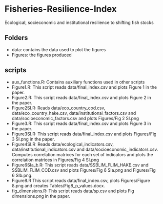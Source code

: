 # Fisheries-Resilience-Index
Ecological, socieconomic and institutional resilience to shifting fish stocks

## Folders

- data: contains the data used to plot the figures
- Figures: the figures produced

## scripts

- aux_functions.R: Contains auxiliary functions used in other scripts
- Figure1.R: This script reads data/final_index.csv and plots Figure 1 in the paper.
- Figure2.R: This script reads data/final_index.csv and plots Figure 2 in the paper.
- Figure2SI.R: Reads data/eco_country_cod.csv, data/eco_country_hake.csv, data/institutional_factors.csv and data/socioeconomic_factors.csv and plots Figures/Fig 2 SI.png
- Figure3.R: This script reads data/final_index.csv and plots Figure 3 in the paper.
- Figure3SI.R: This script reads data/final_index.csv and plots Figures/Fig 3 SI.png in the paper.
- Figure4SI.R: Reads data/ecological_indicators.csv, data/institutional_indicators.csv and data/socioeconomic_indicators.csv. Computes correlation matrices for each set of indicators and plots the correlation matrices in Figures/Fig 4 SI.png
- Figure6SIa_b.R: This script reads data/SSBLIM_FLIM_HAKE.csv and SSBLIM_FLIM_COD.csv and plots Figures/Fig 6 SIa.png and Figures/Fig 6 SIb.png.
- Figure8.R This script reads data/final_index.csv, plots Figures/Figure 8.png and creates Tables/Fig8_p_values.docx.
- fig_dimensions.R: This script reads data/sp.csv and plots Fig dimensions.png in the paper.